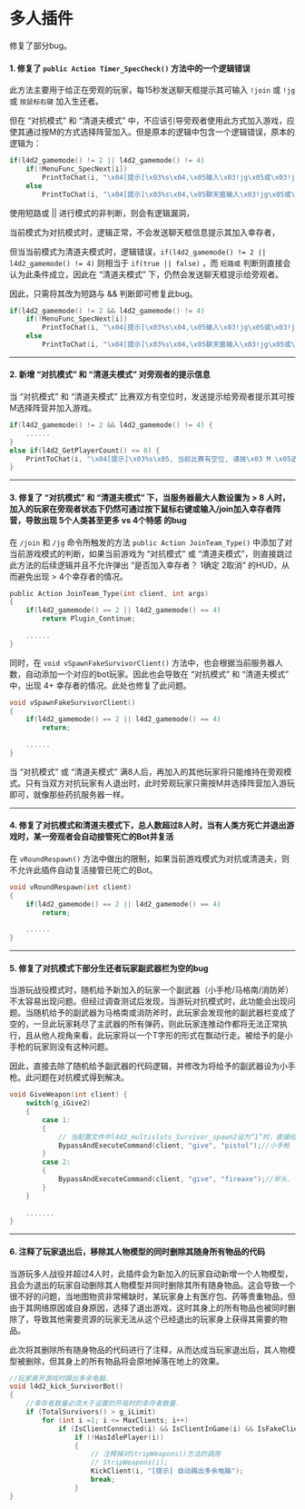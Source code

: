 # 多人插件



修复了部分bug。



#### 1. 修复了 `public Action Timer_SpecCheck()` 方法中的一个逻辑错误

此方法主要用于给正在旁观的玩家，每15秒发送聊天框提示其可输入 `!join` 或 `!jg` 或 `按鼠标右键` 加入生还者。

但在 “对抗模式” 和 “清道夫模式” 中，不应该引导旁观者使用此方式加入游戏，应使其通过按M的方式选择阵营加入。但是原本的逻辑中包含一个逻辑错误，原本的逻辑为：

```c
if(l4d2_gamemode() != 2 || l4d2_gamemode() != 4)
    if(!MenuFunc_SpecNext[i])
        PrintToChat(i, "\x04[提示]\x03%s\x04,\x05输入\x03!jg\x05或\x03!join\x05或\x03按鼠标右键\x05加入幸存者.", PlayerName);
    else
        PrintToChat(i, "\x04[提示]\x03%s\x04,\x05聊天窗输入\x03!jg\x05或\x03!join\x05加入幸存者.", PlayerName);
```



使用短路或 || 进行模式的非判断，则会有逻辑漏洞，

当前模式为对抗模式时，逻辑正常，不会发送聊天框信息提示其加入幸存者，

但当当前模式为清道夫模式时，逻辑错误，`if(l4d2_gamemode() != 2 || l4d2_gamemode() != 4)` 则相当于 `if(true || false)` ，而 `短路或` 判断则直接会认为此条件成立，因此在 “清道夫模式” 下，仍然会发送聊天框提示给旁观者。



因此，只需将其改为短路与 && 判断即可修复此bug。

```c
if(l4d2_gamemode() != 2 && l4d2_gamemode() != 4)
    if(!MenuFunc_SpecNext[i])
        PrintToChat(i, "\x04[提示]\x03%s\x04,\x05输入\x03!jg\x05或\x03!join\x05或\x03按鼠标右键\x05加入幸存者.", PlayerName);
    else
        PrintToChat(i, "\x04[提示]\x03%s\x04,\x05聊天窗输入\x03!jg\x05或\x03!join\x05加入幸存者.", PlayerName);
```





---

#### 2. 新增 “对抗模式” 和 “清道夫模式” 对旁观者的提示信息

当 “对抗模式” 和 “清道夫模式” 比赛双方有空位时，发送提示给旁观者提示其可按M选择阵营并加入游戏。

```c
if(l4d2_gamemode() != 2 && l4d2_gamemode() != 4) {
    ......
}
else if(l4d2_GetPlayerCount() <= 8) {
    PrintToChat(i, "\x04[提示]\x03%s\x05, 当前比赛有空位, 请按\x03 M \x05选择阵营加入.", PlayerName);
}
```





---

#### 3. 修复了 “对抗模式” 和 “清道夫模式” 下，当服务器最大人数设置为 > 8 人时，加入的玩家在旁观者状态下仍然可通过按下鼠标右键或输入/join加入幸存者阵营，导致出现 5个人类甚至更多 vs 4个特感 的bug

在 `/join` 和 `/jg` 命令所触发的方法 `public Action JoinTeam_Type()` 中添加了对当前游戏模式的判断，如果当前游戏为 “对抗模式” 或 “清道夫模式”，则直接跳过此方法的后续逻辑并且不允许弹出 “是否加入幸存者？ 1确定 2取消” 的HUD，从而避免出现 > 4个幸存者的情况。

```c
public Action JoinTeam_Type(int client, int args)
{
    if(l4d2_gamemode() == 2 || l4d2_gamemode() == 4)
        return Plugin_Continue;
    
    ......
}
```



同时，在 `void vSpawnFakeSurvivorClient()` 方法中，也会根据当前服务器人数，自动添加一个对应的bot玩家。因此也会导致在 “对抗模式” 和 “清道夫模式” 中，出现 4+ 幸存者的情况。此处也修复了此问题。

```c
void vSpawnFakeSurvivorClient()
{
    if(l4d2_gamemode() == 2 || l4d2_gamemode() == 4)
        return;
    
    ......
}
```



当 “对抗模式” 或 “清道夫模式” 满8人后，再加入的其他玩家将只能维持在旁观模式。只有当双方对抗玩家有人退出时，此时旁观玩家只需按M并选择阵营加入游玩即可，就像那些药抗服务器一样。





---

#### 4. 修复了对抗模式和清道夫模式下，总人数超过8人时，当有人类方死亡并退出游戏时，某一旁观者会自动接管死亡的Bot并复活

在 `vRoundRespawn()` 方法中做出的限制，如果当前游戏模式为对抗或清道夫，则不允许此插件自动复活接管已死亡的Bot。

```c
void vRoundRespawn(int client)
{
    if(l4d2_gamemode() == 2 || l4d2_gamemode() == 4)
        return;
    
    ......
}
```





---

#### 5. 修复了对抗模式下部分生还者玩家副武器栏为空的bug

当游玩战役模式时，随机给予新加入的玩家一个副武器（小手枪/马格南/消防斧）不太容易出现问题。但经过调查测试后发现，当游玩对抗模式时，此功能会出现问题。当随机给予的副武器为马格南或消防斧时，此玩家会发现他的副武器栏变成了空的，一旦此玩家耗尽了主武器的所有弹药，则此玩家连推动作都将无法正常执行，且从他人视角来看，此玩家将以一个T字形的形式在飘动行走。被给予的是小手枪的玩家则没有这种问题。

因此，直接去除了随机给予副武器的代码逻辑，并修改为将给予的副武器设为小手枪。此问题在对抗模式得到解决。

```c
void GiveWeapon(int client) {
    switch(g_iGive2)
    {
        case 1:
        {
            // 当配置文件中l4d2_multislots_Survivor_spawn2设为“1”时，直接给予小手枪
            BypassAndExecuteCommand(client, "give", "pistol");//小手枪
        }
        case 2:
        {
            BypassAndExecuteCommand(client, "give", "fireaxe");//斧头.
        }
    }
    
    .......
}
```





---

#### 6. 注释了玩家退出后，移除其人物模型的同时删除其随身所有物品的代码

当游玩多人战役并超过4人时，此插件会为新加入的玩家自动新增一个人物模型，且会为退出的玩家自动删除其人物模型并同时删除其所有随身物品。这会导致一个很不好的问题，当地图物资非常稀缺时，某玩家身上有医疗包、药等贵重物品，但由于其网络原因或自身原因，选择了退出游戏，这时其身上的所有物品也被同时删除了，导致其他需要资源的玩家无法从这个已经退出的玩家身上获得其需要的物品。

此次将其删除所有随身物品的代码进行了注释，从而达成当玩家退出后，其人物模型被删除，但其身上的所有物品将会原地掉落在地上的效果。

```c
//玩家离开游戏时踢出多余电脑.
void l4d2_kick_SurvivorBot()
{
    //幸存者数量必须大于设置的开局时的幸存者数量.
    if (TotalSurvivors() > g_iLimit)
        for (int i =1; i <= MaxClients; i++)
            if (IsClientConnected(i) && IsClientInGame(i) && IsFakeClient(i) && GetClientTeam(i) == TEAM_SURVIVOR)
                if (!HasIdlePlayer(i))
                {
                    // 注释掉对StripWeapons()方法的调用
                    // StripWeapons(i);
                    KickClient(i, "[提示] 自动踢出多余电脑");
                    break;
                }
}
```

